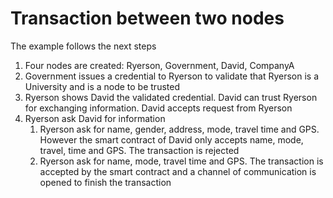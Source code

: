 # Transaction between two nodes
The example follows the next steps
1. Four nodes are created: Ryerson, Government, David, CompanyA
2. Government issues a credential to Ryerson to validate that Ryerson is a University and is a node to be trusted
3. Ryerson shows David the validated credential. David can trust Ryerson for exchanging information. David accepts request from Ryerson
3. Ryerson ask David for information
   1. Ryerson ask for name, gender, address, mode, travel time and GPS. However the smart contract of David only accepts name, mode, travel, time and GPS. The transaction is rejected
   1. Ryerson ask for name, mode, travel time and GPS. The transaction is accepted by the smart contract and a channel of communication is opened to finish the transaction
